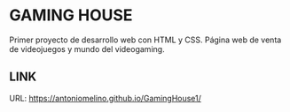 # GAMING HOUSE

Primer proyecto de desarrollo web con HTML y CSS. Página web de venta de videojuegos y mundo del videogaming.

## LINK

URL: https://antoniomelino.github.io/GamingHouse1/
